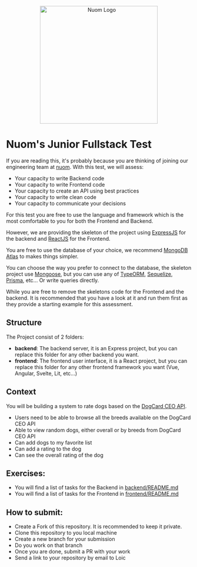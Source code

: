 <p align="center">
  <a href="http://nuom.co.uk/" target="blank"><img src="https://assets-global.website-files.com/60893c95d5c9871201e719d5/60894c461d15a242648ac3ab_logo-black.svg" width="320" alt="Nuom 
Logo" /></a>
</p>

# Nuom's Junior Fullstack Test

If you are reading this, it's probably because you are thinking of joining our engineering team
at [nuom](https://nuom.co.uk). With this test, we will assess:

* Your capacity to write Backend code
* Your capacity to write Frontend code
* Your capacity to create an API using best practices
* Your capacity to write clean code
* Your capacity to communicate your decisions

For this test you are free to use the language and framework which is the most comfortable to you for both the
Frontend and Backend.

However, we are providing the skeleton of the project using [ExpressJS](https://expressjs.com/) for the backend
and [ReactJS](https://reactjs.org/) for the Frontend.

You are free to use the database of your choice, we recommend [MongoDB Atlas](https://www.mongodb.com/atlas/database) to
makes
things simpler.

You can choose the way you prefer to connect to the database, the skeleton project
use [Mongoose](https://mongoosejs.com/),
but you can use any of [TypeORM](https://github.com/typeorm/typeorm), [Sequelize](https://sequelize.org/),
[Prisma](https://github.com/prisma/prisma), etc... Or write queries directly.

While you are free to remove the skeletons code for the Frontend and the backend. It is recommended that you have a
look at it and run them first as they provide a starting example for this assessment.

## Structure

The Project consist of 2 folders:

* __backend__: The backend server, it is an Express project, but you can replace this folder for any other backend you
  want.
* __frontend__: The frontend user interface, it is a React project, but you can replace this folder for any other
  frontend framework you want (Vue, Angular, Svelte, Lit, etc...)

## Context

You will be building a system to rate dogs based on the [DogCard CEO API](https://dog.ceo/dog-api/documentation/).

- Users need to be able to browse all the breeds available on the DogCard CEO API
- Able to view random dogs, either overall or by breeds from DogCard CEO API
- Can add dogs to my favorite list
- Can add a rating to the dog
- Can see the overall rating of the dog

## Exercises:

- You will find a list of tasks for the Backend in [backend/README.md](backend/README.md)
- You will find a list of tasks for the Frontend in [frontend/README.md](frontend/README.md)

## How to submit:

* Create a Fork of this repository. It is recommended to keep it private.
* Clone this repository to you local machine
* Create a new branch for your submission
* Do you work on that branch
* Once you are done, submit a PR with your work
* Send a link to your repository by email to Loic
